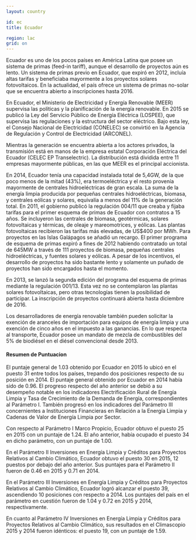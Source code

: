 ```yaml
---
layout: country

id: ec
title: Ecuador

region: lac
grid: on
---
```

Ecuador es uno de los pocos países en América Latina que posee un sistema de primas (feed-in tariff), aunque el desarrollo de proyectos aún es lento. Un sistema de primas previo en Ecuador, que expiró en 2012, incluía altas tarifas y beneficiaba mayormente a los proyectos solares fotovoltaicos. En la actualidad, el país ofrece un sistema de primas no-solar que se encuentra abierto a inscripciones hasta 2016.

En Ecuador, el Ministerio de Electricidad y Energía Renovable (MEER) supervisa las políticas y la planificación de la energía renovable. En 2015 se publicó la Ley del Servicio Público de Energía Eléctrica (LOSPEE), que supervisa las regulaciones y la estructura del sector eléctrico. Bajo esta ley, el Consejo Nacional de Electricidad (CONELEC) se convirtió en la Agencia de Regulación y Control de Electricidad (ARCONEL).

Mientras la generación se encuentra abierta a los actores privados, la transmisión está en manos de la empresa estatal Corporación Eléctrica del Ecuador (CELEC EP Transelectric). La distribución está dividida entre 11 empresas mayormente públicas, en las que MEER es el principal accionista. 

En 2014, Ecuador tenía una capacidad instalada total de 5,4GW, de la que poco menos de la mitad (43%), era termoeléctrica y el resto  provenía mayormente de centrales hidroeléctricas de gran escala. La suma de la energía limpia producida por pequeñas centrales hidroeléctricas, biomasa, y centrales eólicas y solares, equivalía a menos del 11% de la generación total.
En 2011, el gobierno publicó la regulación 004/11 que creaba y fijaba tarifas para el primer esquema de primas de Ecuador con contratos a 15 años. Se incluyeron las centrales de biomasa, geotérmicas, solares fotovoltaicas y térmicas, de oleaje y mareomotrices, y eólicas.  Las plantas fotovoltaicas recibieron las tarifas más elevadas, de US$400 por MWh. Para proyectos en las Islas Galápagos se añadió un recargo. El primer programa de esquema de primas expiró a fines de 2012 habiendo contratado un total de 645MW a través de 111 proyectos de biomasa, pequeñas centrales hidroeléctricas, y fuentes solares y eólicas. A pesar de los incentivos, el desarrollo de proyectos ha sido bastante lento y solamente un puñado de proyectos han sido encargados hasta el momento.

En 2013, se lanzó la segunda edición del programa del esquema de primas mediante la regulación 001/13. Esta vez no se contemplaron las plantas solares fotovoltaicas, pero otras tecnologías tienen la posibilidad de participar. La inscripción de proyectos continuará abierta hasta diciembre de 2016.

Los desarrolladores de energía renovable también pueden solicitar la exención de aranceles de importación para equipos de energía limpia y una exención de cinco años en el impuesto a las ganancias. En lo que respecta al transporte, Ecuador posee un mandato de mezcla de combustibles del 5% de biodiésel en el diésel convencional desde 2013.

#### Resumen de Puntuacion

El puntaje general de 1.03 obtenido por Ecuador en 2015 lo ubicó en el puesto 31 entre todos los países, trepando dos posiciones respecto de su posición en 2014. El puntaje general obtenido por Ecuador en 2014 había sido de 0.96.
El progreso respecto del año anterior se debió a su desempeño notable en los indicadores Electrificación Rural de Energía Limpia y Tasa de Crecimiento de la Demanda de Energía, correspondientes al Parámetro I. También progresó en los indicadores del Parámetro III concernientes a Instituciones Financieras en Relación a la Energía Limpia y Cadenas de Valor de Energía Limpia por Sector.

Con respecto al Parámetro I Marco Propicio, Ecuador obtuvo el puesto 25 en 2015 con un puntaje de 1.24. El año anterior, había ocupado el puesto 34 en dicho parámetro, con un puntaje de 1.00.

En el Parámetro II Inversiones en Energía Limpia y Créditos para Proyectos Relativos al Cambio Climático, Ecuador  obtuvo el puesto 30 en 2015, 12 puestos por debajo del año anterior. Sus puntajes para el Parámetro II fueron de 0.46 en 2015 y 0.71 en 2014.

En el Parámetro III Inversiones en Energía Limpia y Créditos para Proyectos Relativos al Cambio Climático, Ecuador logró alcanzar el puesto 39, ascendiendo 10 posiciones con respecto a 2014. Los puntajes del país en el parámetro en cuestión fueron de 1.04 y 0.72 en 2015 y 2014, respectivamente.

En cuanto al Parámetro IV Inversiones en Energía Limpia y Créditos para Proyectos Relativos al Cambio Climático, sus resultados en el Climascopio 2015 y 2014 fueron idénticos: el puesto 19, con un puntaje de 1.59.


